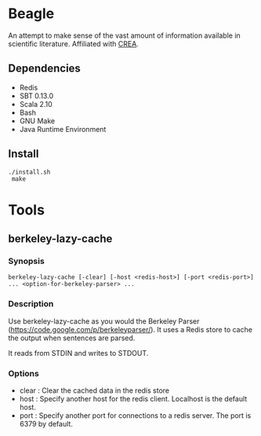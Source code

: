 # Beagle

An attempt to make sense of the vast amount of information available in scientific literature.
Affiliated with [CREA](http://crea.berkeley.edu/).

## Dependencies 

- Redis
- SBT 0.13.0 
- Scala 2.10
- Bash
- GNU Make
- Java Runtime Environment

## Install
    ./install.sh
     make

# Tools 

## berkeley-lazy-cache

### Synopsis

    berkeley-lazy-cache [-clear] [-host <redis-host>] [-port <redis-port>] ... <option-for-berkeley-parser> ...

### Description

Use berkeley-lazy-cache as you would the Berkeley Parser (https://code.google.com/p/berkeleyparser/). It uses a Redis store to cache the output when sentences are parsed.

It reads from STDIN and writes to STDOUT.

### Options

- clear : Clear the cached data in the redis store
- host <redis-host> : Specify another host for the redis client. Localhost is the default host.
- port <redis-port> : Specify another port for connections to a redis server. The port is 6379 by default.


  

  
  
  


